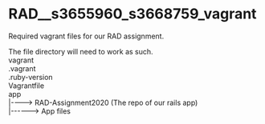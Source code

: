 # RAD__s3655960_s3668759_vagrant
Required vagrant files for our RAD assignment.

The file directory will need to work as such.<br />
vagrant<br />
.vagrant<br />
.ruby-version<br />
Vagrantfile<br />
app<br />
  |----> RAD-Assignment2020 (The repo of our rails app)<br />
      |------> App files<br />

